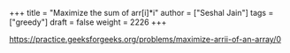 +++
title = "Maximize the sum of arr[i]*i"
author = ["Seshal Jain"]
tags = ["greedy"]
draft = false
weight = 2226
+++

<https://practice.geeksforgeeks.org/problems/maximize-arrii-of-an-array/0>
